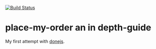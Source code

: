 [![Build Status](https://travis-ci.org/Goyapa/donejs-place-my-order.svg?branch=master)](https://travis-ci.org/Goyapa/donejs-place-my-order)

# place-my-order an in depth-guide

My first attempt with [donejs](http://donejs.com/index.html).
